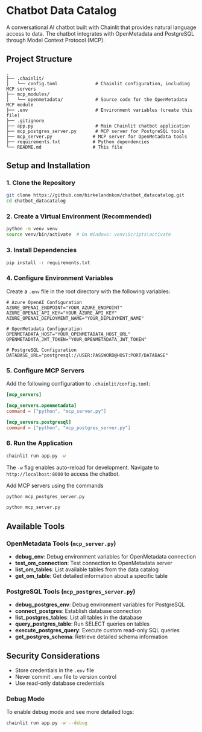 # Chatbot Data Catalog

A conversational AI chatbot built with Chainlit that provides natural language access to data. The chatbot integrates with OpenMetadata and PostgreSQL through Model Context Protocol (MCP).

## Project Structure

```
.
├── .chainlit/
│   └── config.toml              # Chainlit configuration, including MCP servers
├── mcp_modules/
│   └── openmetadata/            # Source code for the OpenMetadata MCP module
├── .env                         # Environment variables (create this file)
├── .gitignore
├── app.py                       # Main Chainlit chatbot application
├── mcp_postgres_server.py       # MCP server for PostgreSQL tools
├── mcp_server.py               # MCP server for OpenMetadata tools
├── requirements.txt            # Python dependencies
└── README.md                   # This file
```

## Setup and Installation

### 1. Clone the Repository

```bash
git clone https://github.com/birkelandnkom/chatbot_datacatalog.git
cd chatbot_datacatalog
```

### 2. Create a Virtual Environment (Recommended)

```bash
python -m venv venv
source venv/bin/activate  # On Windows: venv\Scripts\activate
```

### 3. Install Dependencies

```bash
pip install -r requirements.txt
```

### 4. Configure Environment Variables

Create a `.env` file in the root directory with the following variables:

```env
# Azure OpenAI Configuration
AZURE_OPENAI_ENDPOINT="YOUR_AZURE_ENDPOINT"
AZURE_OPENAI_API_KEY="YOUR_AZURE_API_KEY"
AZURE_OPENAI_DEPLOYMENT_NAME="YOUR_DEPLOYMENT_NAME"

# OpenMetadata Configuration
OPENMETADATA_HOST="YOUR_OPENMETADATA_HOST_URL"
OPENMETADATA_JWT_TOKEN="YOUR_OPENMETADATA_JWT_TOKEN"

# PostgreSQL Configuration
DATABASE_URL="postgresql://USER:PASSWORD@HOST:PORT/DATABASE"
```

### 5. Configure MCP Servers

Add the following configuration to `.chainlit/config.toml`:

```toml
[mcp_servers]

[mcp_servers.openmetadata]
command = ["python", "mcp_server.py"]

[mcp_servers.postgresql]
command = ["python", "mcp_postgres_server.py"]
```

### 6. Run the Application

```bash
chainlit run app.py -w
```

The `-w` flag enables auto-reload for development. Navigate to `http://localhost:8000` to access the chatbot.

Add MCP servers using the commands

```bash
python mcp_postgres_server.py
```

```bash
python mcp_server.py
```

## Available Tools

### OpenMetadata Tools (`mcp_server.py`)

- **debug_env**: Debug environment variables for OpenMetadata connection
- **test_om_connection**: Test connection to OpenMetadata server
- **list_om_tables**: List available tables from the data catalog
- **get_om_table**: Get detailed information about a specific table

### PostgreSQL Tools (`mcp_postgres_server.py`)

- **debug_postgres_env**: Debug environment variables for PostgreSQL
- **connect_postgres**: Establish database connection
- **list_postgres_tables**: List all tables in the database
- **query_postgres_table**: Run SELECT queries on tables
- **execute_postgres_query**: Execute custom read-only SQL queries
- **get_postgres_schema**: Retrieve detailed schema information

## Security Considerations

- Store credentials in the `.env` file
- Never commit `.env` file to version control
- Use read-only database credentials


### Debug Mode

To enable debug mode and see more detailed logs:

```bash
chainlit run app.py -w --debug
```